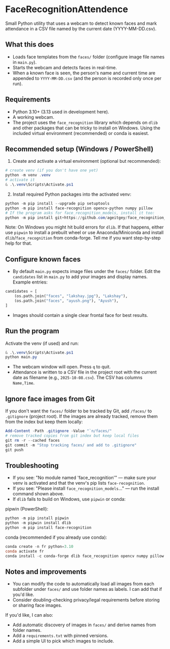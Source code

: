 
# FaceRecognitionAttendence

Small Python utility that uses a webcam to detect known faces and mark attendance in a CSV file named by the current date (YYYY-MM-DD.csv).

## What this does
- Loads face templates from the `faces/` folder (configure image file names in `main.py`).
- Starts the webcam and detects faces in real-time.
- When a known face is seen, the person's name and current time are appended to `YYYY-MM-DD.csv` (and the person is recorded only once per run).

## Requirements
- Python 3.10+ (3.13 used in development here).
- A working webcam.
- The project uses the `face_recognition` library which depends on `dlib` and other packages that can be tricky to install on Windows. Using the included virtual environment (recommended) or conda is easiest.

## Recommended setup (Windows / PowerShell)

1. Create and activate a virtual environment (optional but recommended):

```powershell
# create venv (if you don't have one yet)
python -m venv .venv
# activate it
& .\.venv\Scripts\Activate.ps1
```

2. Install required Python packages into the activated venv:

```powershell
python -m pip install --upgrade pip setuptools
python -m pip install face-recognition opencv-python numpy pillow
# If the program asks for face_recognition_models, install it too:
python -m pip install git+https://github.com/ageitgey/face_recognition_models
```

Note: On Windows you might hit build errors for `dlib`. If that happens, either use `pipwin` to install a prebuilt wheel or use Anaconda/Miniconda and install `dlib`/`face_recognition` from conda-forge. Tell me if you want step-by-step help for that.

## Configure known faces
- By default `main.py` expects image files under the `faces/` folder. Edit the `candidates` list in `main.py` to add your images and display names. Example entries:

```python
candidates = [
	(os.path.join("faces", "lakshay.jpg"), "Lakshay"),
	(os.path.join("faces", "ayush.png"), "Ayush"),
]
```

- Images should contain a single clear frontal face for best results.

## Run the program

Activate the venv (if used) and run:

```powershell
& .\.venv\Scripts\Activate.ps1
python main.py
```

- The webcam window will open. Press `q` to quit.
- Attendance is written to a CSV file in the project root with the current date as filename (e.g., `2025-10-08.csv`). The CSV has columns `Name,Time`.

## Ignore face images from Git
If you don't want the `faces/` folder to be tracked by Git, add `/faces/` to `.gitignore` (project root). If the images are already tracked, remove them from the index but keep them locally:

```powershell
Add-Content -Path .gitignore -Value "`n/faces/"
# remove tracked copies from git index but keep local files
git rm -r --cached faces
git commit -m "Stop tracking faces/ and add to .gitignore"
git push
```

## Troubleshooting
- If you see: "No module named 'face_recognition'" — make sure your venv is activated and that the venv's pip lists `face-recognition`.
- If you see: "Please install `face_recognition_models`..." — run the install command shown above.
- If `dlib` fails to build on Windows, use `pipwin` or conda:

pipwin (PowerShell):
```powershell
python -m pip install pipwin
python -m pipwin install dlib
python -m pip install face-recognition
```

conda (recommended if you already use conda):
```powershell
conda create -n fr python=3.10
conda activate fr
conda install -c conda-forge dlib face_recognition opencv numpy pillow
```

## Notes and improvements
- You can modify the code to automatically load all images from each subfolder under `faces/` and use folder names as labels. I can add that if you'd like.
- Consider doubling-checking privacy/legal requirements before storing or sharing face images.

If you'd like, I can also:
- Add automatic discovery of images in `faces/` and derive names from folder names.
- Add a `requirements.txt` with pinned versions.
- Add a simple UI to pick which images to include.

